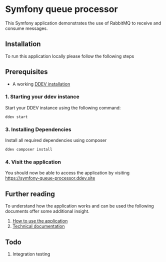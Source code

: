 # Symfony queue processor

This Symfony application demonstrates the use of RabbitMQ to receive and consume messages.

## Installation
To run this application locally please follow the following steps

## Prerequisites
- A working [DDEV installation](https://ddev.readthedocs.io/en/stable/)

### 1. Starting your ddev instance
Start your DDEV instance using the following command:
```shell
ddev start
```

### 3. Installing Dependencies
Install all required dependencies using composer
```shell
ddev composer install
```

### 4. Visit the application
You should now be able to access the application by visiting https://symfony-queue-processor.ddev.site

## Further reading

To understand how the application works and can be used the following documents offer some additional insight.

1. [How to use the application](docs/user-guide.md)
2. [Technical documentation](docs/technical-docs.md)

## Todo

1. Integration testing